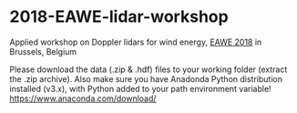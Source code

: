# 2018-EAWE-lidar-workshop
Applied workshop on Doppler lidars for wind energy, [EAWE 2018](https://phd2018.eawe.eu/program/) in Brussels, Belgium

Please download the data (.zip & .hdf) files to your working folder (extract the .zip archive).
Also make sure you have Anadonda Python distribution installed (v3.x), with Python added to your path environment variable!
https://www.anaconda.com/download/
